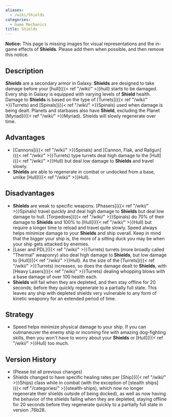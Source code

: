 ```yaml
---
aliases:
  - /wiki/Shields
categories:
  - Game Mechanics
title: Shields
---
```


**Notice:** This page is missing images for visual representations and the in-game effects of **Shields**. Please add them when possible, and then remove this notice.

## Description

**_Shields_** are a secondary armor in Galaxy. **Shields** are designed to take damage before your [hull]({{< ref "/wiki/" >}}hull) starts to be damaged. Every ship in Galaxy is equipped with varying levels of **Shield** health. Damage to **Shields** is based on the type of [Turrets]({{< ref "/wiki/" >}}Turrets) and [Spinals]({{< ref "/wiki/" >}}Spinals) used when damage is being dealt. Planets and starbases also have **Shield**, excluding the Planet [Myriad]({{< ref "/wiki/" >}}Myriad). Shields will slowly regenerate over time.

## Advantages

- [Cannons]({{< ref "/wiki/" >}}Spinals) and [Cannon, Flak, and Railgun]({{< ref "/wiki/" >}}Turrets) type turrets deal high damage to the [Hull]({{< ref "/wiki/" >}}Hull) but deal low damage to **Shields** and travel slowly.
- **Shields** are able to regenerate in combat or undocked from a base, unlike [Hull]({{< ref "/wiki/" >}}Hull).

## Disadvantages

- **Shields** are weak to specific weapons. [Phasers]({{< ref "/wiki/" >}}Spinals) travel quickly and deal high damage to **Shields** but deal low damage to hull. [Torpedoes]({{< ref "/wiki/" >}}Spinals) do 70% of their damage to **Shields** and 100% to [Hull]({{< ref "/wiki/" >}}Hull) but require a longer time to reload and travel quite slowly. Speed always helps minimize damage to your **Shields** and ship overall. Keep in mind that the bigger your ship is, the more of a sitting duck you may be when your ship gets attacked by enemies.
- [Laser and PDL]({{< ref "/wiki/" >}}Turrets) turrets (more broadly called "Thermal" weaponry) also deal high damage to **Shields**, but low damage to [Hull]({{< ref "/wiki/" >}}Hull). As the size of the [Turrets]({{< ref "/wiki/" >}}Turrets) increases, so does the damage dealt to **Shields**, with [Heavy Lasers]({{< ref "/wiki/" >}}Turrets) dealing whopping blows with a base damage of over 100 health each.
- **Shields** will fail when they are depleted, and then stay offline for 20 seconds; before they quickly regenerate to a partially full state. This leaves any ship with depleted shields very vulnerable to any form of kinetic weaponry for an extended period of time.

## Strategy

- Speed helps minimize physical damage to your ship. If you can outmaneuver the enemy ship or incoming fire with amazing dog-fighting skills, then you won't have to worry about your **Shields** or [Hull]({{< ref "/wiki/" >}}Hull) too much.

## Version History

- (Please list all previous changes)
- Shields changed to have specific healing rates per [Ship]({{< ref "/wiki/" >}}Ships) class while in combat (with the exception of [stealth ships]({{< ref "/categories/" >}}stealth-ships), which now no longer regenerate their shields outside of being docked), as well as now having the behavior of the shields failing when they are depleted, staying offline for 20 seconds before they regenerate quickly to a partially full state in version .76b28.
